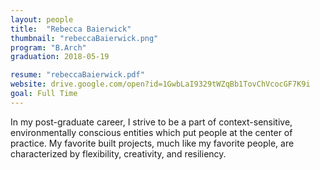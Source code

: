 ```yaml
---
layout: people
title:  "Rebecca Baierwick"
thumbnail: "rebeccaBaierwick.png"
program: "B.Arch"
graduation: 2018-05-19

resume: "rebeccaBaierwick.pdf"
website: drive.google.com/open?id=1GwbLaI9329tWZqBb1TovChVcocGF7K9i
goal: Full Time
---
```


In my post-graduate career, I strive to be a part of context-sensitive, environmentally conscious entities which put people at the center of practice. My favorite built projects, much like my favorite people, are characterized by flexibility, creativity, and resiliency. 